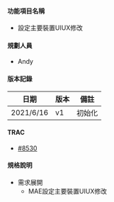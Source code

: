 #### <div id="item name">功能項目名稱</div>
  * 設定主要裝置UIUX修改

#### <div id="user">規劃人員</div>
  * Andy

#### <div id="version">版本記錄</div>
  |日期|版本|備註|
  |---|---|---|
  |2021/6/16|v1|初始化|

#### <div id="trac">TRAC</div>
  * [#8530](http://trac.uneec.com/trac/neco/ticket/8530)

#### <div id="specification">規格說明</div>
  * 需求展開
    * MAE設定主要裝置UIUX修改

